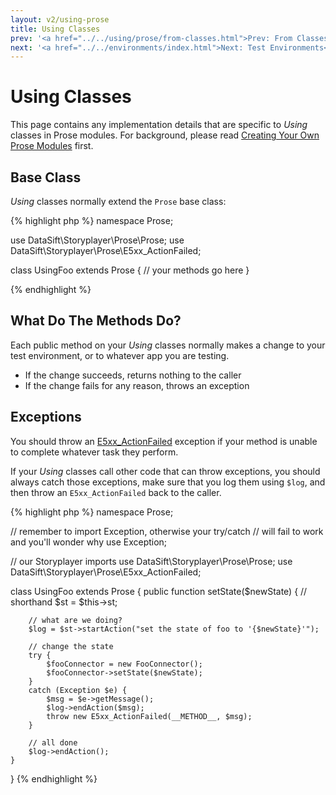 ```yaml
---
layout: v2/using-prose
title: Using Classes
prev: '<a href="../../using/prose/from-classes.html">Prev: From Classes</a>'
next: '<a href="../../environments/index.html">Next: Test Environments</a>'
---
```


# Using Classes

This page contains any implementation details that are specific to _Using_ classes in Prose modules.  For background, please read [Creating Your Own Prose Modules](creating-prose-modules.html) first.

## Base Class

_Using_ classes normally extend the `Prose` base class:

{% highlight php %}
namespace Prose;

use DataSift\Storyplayer\Prose\Prose;
use DataSift\Storyplayer\Prose\E5xx_ActionFailed;

class UsingFoo extends Prose
{
	// your methods go here
}

{% endhighlight %}

## What Do The Methods Do?

Each public method on your _Using_ classes normally makes a change to your test environment, or to whatever app you are testing.

* If the change succeeds, returns nothing to the caller
* If the change fails for any reason, throws an exception

## Exceptions

You should throw an [E5xx_ActionFailed](exceptions.html#E5xx_ActionFailed) exception if your method is unable to complete whatever task they perform.

If your _Using_ classes call other code that can throw exceptions, you should always catch those exceptions, make sure that you log them using `$log`, and then throw an `E5xx_ActionFailed` back to the caller.

{% highlight php %}
namespace Prose;

// remember to import Exception, otherwise your try/catch
// will fail to work and you'll wonder why
use Exception;

// our Storyplayer imports
use DataSift\Storyplayer\Prose\Prose;
use DataSift\Storyplayer\Prose\E5xx_ActionFailed;

class UsingFoo extends Prose
{
	public function setState($newState)
	{
		// shorthand
		$st = $this->st;

		// what are we doing?
		$log = $st->startAction("set the state of foo to '{$newState}'");

		// change the state
		try {
			$fooConnector = new FooConnector();
			$fooConnector->setState($newState);
		}
		catch (Exception $e) {
			$msg = $e->getMessage();
			$log->endAction($msg);
			throw new E5xx_ActionFailed(__METHOD__, $msg);
		}

		// all done
		$log->endAction();
	}
}
{% endhighlight %}
